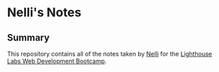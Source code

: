 # Nelli's Notes

## Summary 

This repository contains all of the notes taken by [Nelli](https://github.com/NelliBtn) for the [Lighthouse Labs Web Development Bootcamp](https://www.lighthouselabs.ca/).


